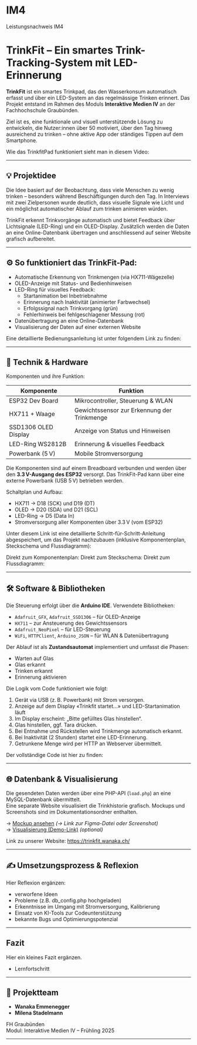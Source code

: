 # IM4
Leistungsnachweis IM4

# TrinkFit – Ein smartes Trink-Tracking-System mit LED-Erinnerung

**TrinkFit** ist ein smartes Trinkpad, das den Wasserkonsum automatisch erfasst und über ein LED-System an das regelmässige Trinken erinnert. Das Projekt entstand im Rahmen des Moduls **Interaktive Medien IV** an der Fachhochschule Graubünden.

Ziel ist es, eine funktionale und visuell unterstützende Lösung zu entwickeln, die Nutzer:innen über 50 motiviert, über den Tag hinweg ausreichend zu trinken – ohne aktive App oder ständiges Tippen auf dem Smartphone.

Wie das TrinkfitPad funktioniert sieht man in diesem Video:

---

## 💡 Projektidee

Die Idee basiert auf der Beobachtung, dass viele Menschen zu wenig trinken – besonders während Beschäftigungen durch den Tag. In Interviews mit zwei Zielpersonen wurde deutlich, dass visuelle Signale wie Licht und ein möglichst automatischer Ablauf zum trinken animieren würden.

TrinkFit erkennt Trinkvorgänge automatisch und bietet Feedback über Lichtsignale (LED-Ring) und ein OLED-Display. Zusätzlich werden die Daten an eine Online-Datenbank übertragen und anschliessend auf seiner Website grafisch aufbereitet.

---

## ⚙️ So funktioniert das TrinkFit-Pad:

- Automatische Erkennung von Trinkmengen (via HX711-Wägezelle)
- OLED-Anzeige mit Status- und Bedienhinweisen
- LED-Ring für visuelles Feedback:
  - Startanimation bei Inbetriebnahme
  - Erinnerung nach Inaktivität (animierter Farbwechsel)
  - Erfolgssignal nach Trinkvorgang (grün)
  - Fehlerhinweis bei fehlgeschlagener Messung (rot)
- Datenübertragung an eine Online-Datenbank
- Visualisierung der Daten auf einer externen Website

Eine detaillierte Bedienungsanleitung ist unter folgendem Link zu finden:

---

## 🔧 Technik & Hardware

Komponenten und ihre Funktion:

| Komponente             | Funktion                                    |
|------------------------|---------------------------------------------|
| ESP32 Dev Board        | Mikrocontroller, Steuerung & WLAN           |
| HX711 + Waage          | Gewichtssensor zur Erkennung der Trinkmenge |
| SSD1306 OLED Display   | Anzeige von Status und Hinweisen            |
| LED-Ring WS2812B       | Erinnerung & visuelles Feedback             |
| Powerbank (5 V)        | Mobile Stromversorgung                      |

Die Komponenten sind auf einem Breadboard verbunden und werden über den **3.3 V-Ausgang des ESP32** versorgt. Das TrinkFit-Pad kann über eine externe Powerbank (USB 5 V) betrieben werden.

Schaltplan und Aufbau:

- HX711 → D18 (SCK) und D19 (DT)
- OLED → D20 (SDA) und D21 (SCL)
- LED-Ring → D5 (Data In)
- Stromversorgung aller Komponenten über 3.3 V (vom ESP32)

Unter diesem Link ist eine detaillierte Schritt-für-Schritt-Anleitung abgespeichert, um das Projekt nachzubauen (inklusive Komponentenplan, Steckschema und Flussdiagramm): 

Direkt zum Komponentenplan:
Direkt zum Steckschema:
Direkt zum Flussdiagramm:

---

## 🛠 Software & Bibliotheken

Die Steuerung erfolgt über die **Arduino IDE**. Verwendete Bibliotheken:

- `Adafruit_GFX`, `Adafruit_SSD1306` – für OLED-Anzeige
- `HX711` – zur Ansteuerung des Gewichtssensors
- `Adafruit_NeoPixel` – für LED-Steuerung
- `WiFi`, `HTTPClient`, `Arduino_JSON` – für WLAN & Datenübertragung

Der Ablauf ist als **Zustandsautomat** implementiert und umfasst die Phasen:
- Warten auf Glas
- Glas erkannt
- Trinken erkannt
- Erinnerung aktivieren

Die Logik vom Code funktioniert wie folgt:

1. Gerät via USB (z. B. Powerbank) mit Strom versorgen.
2. Anzeige auf dem Display «Trinkfit startet...» und LED-Startanimation läuft
3. Im Display erscheint: „Bitte gefülltes Glas hinstellen“.
4. Glas hinstellen, ggf. Tara drücken.
5. Bei Entnahme und Rückstellen wird Trinkmenge automatisch erkannt.
6. Bei Inaktivität (2 Stunden) startet eine LED-Erinnerung.
7. Getrunkene Menge wird per HTTP an Webserver übermittelt.

Der vollständige Code ist hier zu finden:

---

## 🌐 Datenbank & Visualisierung

Die gesendeten Daten werden über eine PHP-API (`load.php`) an eine MySQL-Datenbank übermittelt.  
Eine separate Website visualisiert die Trinkhistorie grafisch. Mockups und Screenshots sind im Dokumentationsordner enthalten.

→ [Mockup ansehen](#) *(→ Link zur Figma-Datei oder Screenshot)*  
→ [Visualisierung (Demo-Link)](#) *(optional)*

Link zu unserer Website: https://trinkfit.wanaka.ch/

---

## ✍️ Umsetzungsprozess & Reflexion

Hier Reflexion ergänzen:
- verworfene Ideen 
- Probleme (z.B. db_config.php hochgeladen)
- Erkenntnisse im Umgang mit Stromversorgung, Kalibrierung
- Einsatz von KI-Tools zur Codeunterstützung
- bekannte Bugs und Optimierungspotenzial

---

## Fazit

Hier ein kleines Fazit ergänzen.

- Lernfortschritt

---

## 👥 Projektteam

- **Wanaka Emmenegger**
- **Milena Stadelmann** 

FH Graubünden  
Modul: Interaktive Medien IV – Frühling 2025

---

